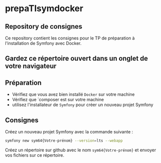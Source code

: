 # prepaTIsymdocker

## Repository de consignes

Ce repository contient les consignes pour le TP de préparation à l'installation de Symfony avec Docker.

## Gardez ce répertoire ouvert dans un onglet de votre navigateur

## Préparation
- Vérifiez que vous avez bien installé `Docker` sur votre machine
- Vérifiez que `composer est sur votre machine
- utilisez l'installateur de `Symfony` pour créer un nouveau projet Symfony

## Consignes

Créez un nouveau projet Symfony avec la commande suivante :

```bash
symfony new sym64{Votre-prénom} --version=lts --webapp
```

Créez un répertoire sur github avec le nom `sym64{Votre-prénom}` et envoyer vos fichiers sur ce répertoire.